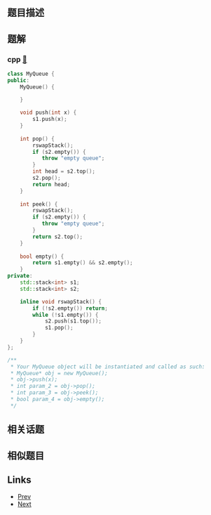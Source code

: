 
# [](https://leetcode-cn.com/problems/implement-queue-using-stacks)

## 题目描述



## 题解

### cpp [🔗](implement-queue-using-stacks.cpp) 
```cpp
class MyQueue {
public:
    MyQueue() {

    }
    
    void push(int x) {
        s1.push(x);
    }
    
    int pop() {
        rswapStack();
        if (s2.empty()) {
           throw "empty queue";
        }
        int head = s2.top();
        s2.pop();
        return head;
    }
    
    int peek() {
        rswapStack();
        if (s2.empty()) {
           throw "empty queue";
        }
        return s2.top();
    }
    
    bool empty() {
        return s1.empty() && s2.empty();
    }
private:
    std::stack<int> s1;
    std::stack<int> s2;

    inline void rswapStack() {
        if (!s2.empty()) return;
        while (!s1.empty()) {
            s2.push(s1.top());
            s1.pop();
        }
    }
};

/**
 * Your MyQueue object will be instantiated and called as such:
 * MyQueue* obj = new MyQueue();
 * obj->push(x);
 * int param_2 = obj->pop();
 * int param_3 = obj->peek();
 * bool param_4 = obj->empty();
 */
```


## 相关话题



## 相似题目



## Links

- [Prev](../power-of-two/README.md) 
- [Next](../palindrome-linked-list/README.md) 

